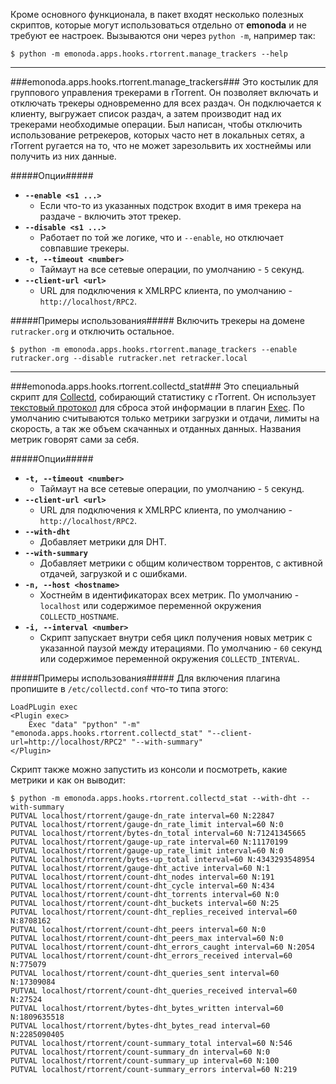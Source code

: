 Кроме основного функционала, в пакет входят несколько полезных скриптов, которые могут использоваться отдельно от **emonoda** и не требуют ее настроек. Вызываются они через `python -m`, например так:
```
$ python -m emonoda.apps.hooks.rtorrent.manage_trackers --help
```

***

###emonoda.apps.hooks.rtorrent.manage_trackers###
Это костылик для группового управления трекерами в rTorrent. Он позволяет включать и отключать трекеры одновременно для всех раздач. Он подключается к клиенту, выгружает список раздач, а затем производит над их трекерами необходимые операции. Был написан, чтобы отключить использование ретрекеров, которых часто нет в локальных сетях, а rTorrent ругается на то, что не может зарезольвить их хостнеймы или получить из них данные.

#####Опции#####

* **`--enable <s1 ...>`**
    * Если что-то из указанных подстрок входит в имя трекера на раздаче - включить этот трекер.
* **`--disable <s1 ...>`**
    * Работает по той же логике, что и `--enable`, но отключает совпавшие трекеры.
* **`-t, --timeout <number>`**
    * Таймаут на все сетевые операции, по умолчанию - `5` секунд.
* **`--client-url <url>`**
    * URL для подключения к XMLRPC клиента, по умолчанию - `http://localhost/RPC2`.

#####Примеры использования#####
Включить трекеры на домене `rutracker.org` и отключить остальное.
```
$ python -m emonoda.apps.hooks.rtorrent.manage_trackers --enable rutracker.org --disable rutracker.net retracker.local
```

***

###emonoda.apps.hooks.rtorrent.collectd_stat###
Это специальный скрипт для [Collectd](https://collectd.org), собирающий статистику с rTorrent. Он использует [текстовый протокол](https://collectd.org/wiki/index.php/Plain_text_protocol) для сброса этой информации в плагин [Exec](https://collectd.org/wiki/index.php/Plugin:Exec). По умолчанию считываются только метрики загрузки и отдачи, лимиты на скорость, а так же объем скачанных и отданных данных. Названия метрик говорят сами за себя.

#####Опции#####

* **`-t, --timeout <number>`**
    * Таймаут на все сетевые операции, по умолчанию - `5` секунд.
* **`--client-url <url>`**
    * URL для подключения к XMLRPC клиента, по умолчанию - `http://localhost/RPC2`.
* **`--with-dht`**
    * Добавляет метрики для DHT.
* **`--with-summary`**
    * Добавляет метрики с общим количеством торрентов, с активной отдачей, загрузкой и с ошибками.
* **`-n, --host <hostname>`**
    * Хостнейм в идентификаторах всех метрик. По умолчанию - `localhost` или содержимое переменной окружения `COLLECTD_HOSTNAME`.
* **`-i, --interval <number>`**
    * Скрипт запускает внутри себя цикл получения новых метрик с указанной паузой между итерациями. По умолчанию - `60` секунд или содержимое переменной окружения `COLLECTD_INTERVAL`.

#####Примеры использования#####
Для включения плагина пропишите в `/etc/collectd.conf` что-то типа этого:
```
LoadPLugin exec
<Plugin exec>
    Exec "data" "python" "-m" "emonoda.apps.hooks.rtorrent.collectd_stat" "--client-url=http://localhost/RPC2" "--with-summary"
</Plugin>
```
Скрипт также можно запустить из консоли и посмотреть, какие метрики и как он выводит:
```
$ python -m emonoda.apps.hooks.rtorrent.collectd_stat --with-dht --with-summary
PUTVAL localhost/rtorrent/gauge-dn_rate interval=60 N:22847
PUTVAL localhost/rtorrent/gauge-dn_rate_limit interval=60 N:0
PUTVAL localhost/rtorrent/bytes-dn_total interval=60 N:71241345665
PUTVAL localhost/rtorrent/gauge-up_rate interval=60 N:11170199
PUTVAL localhost/rtorrent/gauge-up_rate_limit interval=60 N:0
PUTVAL localhost/rtorrent/bytes-up_total interval=60 N:4343293548954
PUTVAL localhost/rtorrent/gauge-dht_active interval=60 N:1
PUTVAL localhost/rtorrent/count-dht_nodes interval=60 N:191
PUTVAL localhost/rtorrent/count-dht_cycle interval=60 N:434
PUTVAL localhost/rtorrent/count-dht_torrents interval=60 N:0
PUTVAL localhost/rtorrent/count-dht_buckets interval=60 N:25
PUTVAL localhost/rtorrent/count-dht_replies_received interval=60 N:8708162
PUTVAL localhost/rtorrent/count-dht_peers interval=60 N:0
PUTVAL localhost/rtorrent/count-dht_peers_max interval=60 N:0
PUTVAL localhost/rtorrent/count-dht_errors_caught interval=60 N:2054
PUTVAL localhost/rtorrent/count-dht_errors_received interval=60 N:775079
PUTVAL localhost/rtorrent/count-dht_queries_sent interval=60 N:17309084
PUTVAL localhost/rtorrent/count-dht_queries_received interval=60 N:27524
PUTVAL localhost/rtorrent/bytes-dht_bytes_written interval=60 N:1809635518
PUTVAL localhost/rtorrent/bytes-dht_bytes_read interval=60 N:2285090405
PUTVAL localhost/rtorrent/count-summary_total interval=60 N:546
PUTVAL localhost/rtorrent/count-summary_dn interval=60 N:0
PUTVAL localhost/rtorrent/count-summary_up interval=60 N:100
PUTVAL localhost/rtorrent/count-summary_errors interval=60 N:219
```
